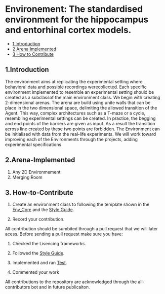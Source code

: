 # Environement: The standardised environment for the hippocampus and entorhinal cortex models. 

* [1 Introduction](#1-Introduction)
* [2 Arena Implemented](#2-Arena-Implemented)
* [3 How to Contribute](#3-How-to-Contribute)

## 1.Introduction

The environment aims at replicating the experimental setting where behavioral data and possible recordings werecollected.  Each specific environment implemented to resemble an experimental setting should be created as a subclassof the main environment class. We begin with
creating 2-dimensional arenas. The arena are build using unite walls that can be place in the two dimensional
space, delimiting the allowed transition of the Agent. This way, complex architectures such as a T-maze or a cycle,
resembling experimental settings can be created. In practice, the begging and end points of the
barriers are given as input. As a result the transition across line created by these two points are forbidden. The
Environment can be initialised with data from the real-life experiments. We will work toward improving each of
the Environments through the projects, adding experimental specifications

## 2.Arena-Implemented

1. Any 2D Environmement
2. Merging Room

## 3. How-to-Contribute

1. Create an environment class to following the template shown in the [Env_Core](https://github.com/ClementineDomine/EHC_model_comparison/blob/main/sehec/envs/envcore.py) and the [Style Guide](https://github.com/ClementineDomine/EHC_model_comparison/tree/main/documents/Style_Guide). 

2. Record your contribution.

All contribution should be sumbited through a pull request that we will later acess. 
Before sending a pull request make sure you have: 

1. Checked the Lisencing frameworks. 

2. Followed the [Style Guide](https://github.com/ClementineDomine/EHC_model_comparison/tree/main/Documents).

3. Implemented and ran [Test](https://github.com/ClementineDomine/EHC_model_comparison/tree/main/sehec/test).

4. Commented your work 
    
All contributions to the repository are acknowledged through the all-contributors bot and in future publicaiton.

